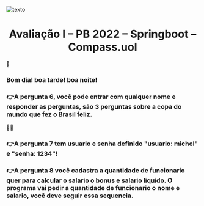 ![texto](https://github.com/MichelAugust/Projeto/blob/master/imagem/logo%20compass.png.png?raw=true) 


<h1 align="center">Avaliação I – PB 2022 – Springboot – Compass.uol</h1>
&#128075;<h3>Bom dia! boa tarde! boa noite!</h3>

<h3 >&#128073;A pergunta 6, você pode entrar com qualquer nome e responder as perguntas, são 3 perguntas sobre a copa do mundo que fez o Brasil feliz.</h3>
&#128591;&#128588;

<h3>&#128073;A pergunta 7 tem usuario e senha definido <b>"usuario: michel" e "senha: 1234"</b>!

<h3>&#128073;A pergunta 8 você cadastra a quantidade de funcionario quer para calcular o salario o bonus e salario liquido. O programa vai pedir a quantidade de funcionario o nome e salario, você deve seguir essa sequencia. 






